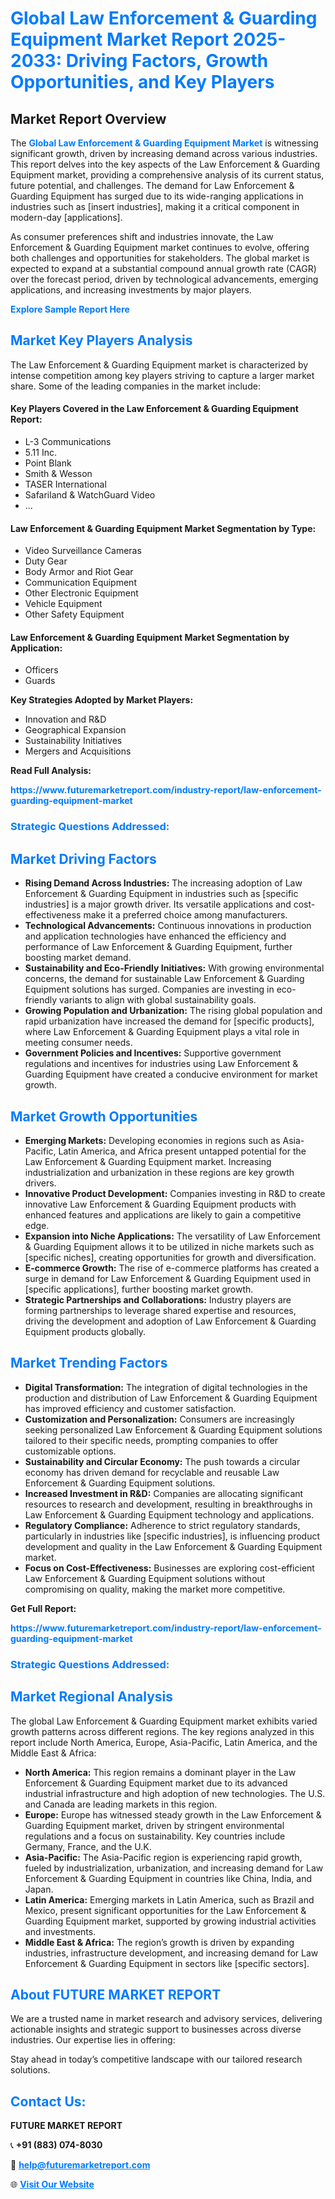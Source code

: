 <h1 style="color: #007BFF;">Global Law Enforcement & Guarding Equipment Market Report 2025-2033: Driving Factors, Growth Opportunities, and Key Players</h1>

<section id="overview">
<h2>Market Report Overview</h2>
<p>The <a href="https://www.futuremarketreport.com/industry-report/law-enforcement-guarding-equipment-market" style="color: #007BFF; text-decoration: none;"><strong>Global Law Enforcement & Guarding Equipment Market</strong></a> is witnessing significant growth, driven by increasing demand across various industries. This report delves into the key aspects of the Law Enforcement & Guarding Equipment market, providing a comprehensive analysis of its current status, future potential, and challenges. The demand for Law Enforcement & Guarding Equipment has surged due to its wide-ranging applications in industries such as [insert industries], making it a critical component in modern-day [applications].</p>
<p>As consumer preferences shift and industries innovate, the Law Enforcement & Guarding Equipment market continues to evolve, offering both challenges and opportunities for stakeholders. The global market is expected to expand at a substantial compound annual growth rate (CAGR) over the forecast period, driven by technological advancements, emerging applications, and increasing investments by major players.</p>
</section>

<section id="overview">
<p><a href="https://www.futuremarketreport.com/request-sample/reportId=108304" style="color: #007BFF; text-decoration: none;"><strong>Explore Sample Report Here</strong></a></p>
</section>

<section id="key-players">
<h2 style="color: #007BFF;">Market Key Players Analysis</h2>
<p>The Law Enforcement & Guarding Equipment market is characterized by intense competition among key players striving to capture a larger market share. Some of the leading companies in the market include:</p>
<h4>Key Players Covered in the Law Enforcement & Guarding Equipment Report:</h4>
<ul><li>L-3 Communications</li><li>5.11 Inc.</li><li>Point Blank</li><li>Smith &amp; Wesson</li><li>TASER International</li><li>Safariland &amp; WatchGuard Video</li><li>...</li></ul>
<h4>Law Enforcement & Guarding Equipment Market Segmentation by Type:</h4>
<ul><li>Video Surveillance Cameras</li><li>Duty Gear</li><li>Body Armor and Riot Gear</li><li>Communication Equipment</li><li>Other Electronic Equipment</li><li>Vehicle Equipment</li><li>Other Safety Equipment</li></ul>

<h4>Law Enforcement & Guarding Equipment Market Segmentation by Application:</h4>
<ul><li>Officers</li><li>Guards</li></ul>
<p><strong>Key Strategies Adopted by Market Players:</strong></p>
<ul>
<li>Innovation and R&D</li>
<li>Geographical Expansion</li>
<li>Sustainability Initiatives</li>
<li>Mergers and Acquisitions</li>
</ul>
</section>

<section>
<p><strong>Read Full Analysis: </strong></p><a href="https://www.futuremarketreport.com/industry-report/law-enforcement-guarding-equipment-market" style="color: #007BFF; text-decoration: none;"><strong>https://www.futuremarketreport.com/industry-report/law-enforcement-guarding-equipment-market</strong></a>
<h3 style="color: #007BFF;">Strategic Questions Addressed:</h3>
</section>

<section id="driving-factors">
<h2 style="color: #007BFF;">Market Driving Factors</h2>
<ul>
<li><strong>Rising Demand Across Industries:</strong> The increasing adoption of Law Enforcement & Guarding Equipment in industries such as [specific industries] is a major growth driver. Its versatile applications and cost-effectiveness make it a preferred choice among manufacturers.</li>
<li><strong>Technological Advancements:</strong> Continuous innovations in production and application technologies have enhanced the efficiency and performance of Law Enforcement & Guarding Equipment, further boosting market demand.</li>
<li><strong>Sustainability and Eco-Friendly Initiatives:</strong> With growing environmental concerns, the demand for sustainable Law Enforcement & Guarding Equipment solutions has surged. Companies are investing in eco-friendly variants to align with global sustainability goals.</li>
<li><strong>Growing Population and Urbanization:</strong> The rising global population and rapid urbanization have increased the demand for [specific products], where Law Enforcement & Guarding Equipment plays a vital role in meeting consumer needs.</li>
<li><strong>Government Policies and Incentives:</strong> Supportive government regulations and incentives for industries using Law Enforcement & Guarding Equipment have created a conducive environment for market growth.</li>
</ul>
</section>

<section id="growth-opportunities">
<h2 style="color: #007BFF;">Market Growth Opportunities</h2>
<ul>
<li><strong>Emerging Markets:</strong> Developing economies in regions such as Asia-Pacific, Latin America, and Africa present untapped potential for the Law Enforcement & Guarding Equipment market. Increasing industrialization and urbanization in these regions are key growth drivers.</li>
<li><strong>Innovative Product Development:</strong> Companies investing in R&D to create innovative Law Enforcement & Guarding Equipment products with enhanced features and applications are likely to gain a competitive edge.</li>
<li><strong>Expansion into Niche Applications:</strong> The versatility of Law Enforcement & Guarding Equipment allows it to be utilized in niche markets such as [specific niches], creating opportunities for growth and diversification.</li>
<li><strong>E-commerce Growth:</strong> The rise of e-commerce platforms has created a surge in demand for Law Enforcement & Guarding Equipment used in [specific applications], further boosting market growth.</li>
<li><strong>Strategic Partnerships and Collaborations:</strong> Industry players are forming partnerships to leverage shared expertise and resources, driving the development and adoption of Law Enforcement & Guarding Equipment products globally.</li>
</ul>
</section>

<section id="trending-factors">
<h2 style="color: #007BFF;">Market Trending Factors</h2>
<ul>
<li><strong>Digital Transformation:</strong> The integration of digital technologies in the production and distribution of Law Enforcement & Guarding Equipment has improved efficiency and customer satisfaction.</li>
<li><strong>Customization and Personalization:</strong> Consumers are increasingly seeking personalized Law Enforcement & Guarding Equipment solutions tailored to their specific needs, prompting companies to offer customizable options.</li>
<li><strong>Sustainability and Circular Economy:</strong> The push towards a circular economy has driven demand for recyclable and reusable Law Enforcement & Guarding Equipment solutions.</li>
<li><strong>Increased Investment in R&D:</strong> Companies are allocating significant resources to research and development, resulting in breakthroughs in Law Enforcement & Guarding Equipment technology and applications.</li>
<li><strong>Regulatory Compliance:</strong> Adherence to strict regulatory standards, particularly in industries like [specific industries], is influencing product development and quality in the Law Enforcement & Guarding Equipment market.</li>
<li><strong>Focus on Cost-Effectiveness:</strong> Businesses are exploring cost-efficient Law Enforcement & Guarding Equipment solutions without compromising on quality, making the market more competitive.</li>
</ul>
</section>

<section>
<p><strong>Get Full Report: </strong></p><a href="https://www.futuremarketreport.com/industry-report/law-enforcement-guarding-equipment-market" style="color: #007BFF; text-decoration: none;"><strong>https://www.futuremarketreport.com/industry-report/law-enforcement-guarding-equipment-market</strong></a>
<h3 style="color: #007BFF;">Strategic Questions Addressed:</h3>
</section>


<section id="regional-analysis">
<h2 style="color: #007BFF;">Market Regional Analysis</h2>
<p>The global Law Enforcement & Guarding Equipment market exhibits varied growth patterns across different regions. The key regions analyzed in this report include North America, Europe, Asia-Pacific, Latin America, and the Middle East & Africa:</p>
<ul>
<li><strong>North America:</strong> This region remains a dominant player in the Law Enforcement & Guarding Equipment market due to its advanced industrial infrastructure and high adoption of new technologies. The U.S. and Canada are leading markets in this region.</li>
<li><strong>Europe:</strong> Europe has witnessed steady growth in the Law Enforcement & Guarding Equipment market, driven by stringent environmental regulations and a focus on sustainability. Key countries include Germany, France, and the U.K.</li>
<li><strong>Asia-Pacific:</strong> The Asia-Pacific region is experiencing rapid growth, fueled by industrialization, urbanization, and increasing demand for Law Enforcement & Guarding Equipment in countries like China, India, and Japan.</li>
<li><strong>Latin America:</strong> Emerging markets in Latin America, such as Brazil and Mexico, present significant opportunities for the Law Enforcement & Guarding Equipment market, supported by growing industrial activities and investments.</li>
<li><strong>Middle East & Africa:</strong> The region’s growth is driven by expanding industries, infrastructure development, and increasing demand for Law Enforcement & Guarding Equipment in sectors like [specific sectors].</li>
</ul>
</section>

<footer>
<h2 style="color: #007BFF;">About FUTURE MARKET REPORT</h2>
<p>We are a trusted name in market research and advisory services, delivering actionable insights and strategic support to businesses across diverse industries. Our expertise lies in offering:</p>

<p>Stay ahead in today’s competitive landscape with our tailored research solutions.</p>

<h2 style="color: #007BFF;">Contact Us:</h2>
<p><strong>FUTURE MARKET REPORT</strong></p>
<p>📞 <strong>+91 (883) 074-8030</strong></p>
<p>📧 <strong><a href="mailto:help@futuremarketreport.com" style="color: #007BFF;">help@futuremarketreport.com</a></strong></p>
<p>🌐 <strong><a href="https://www.futuremarketreport.com/" style="color: #007BFF;">Visit Our Website</a></strong></p>
</footer>